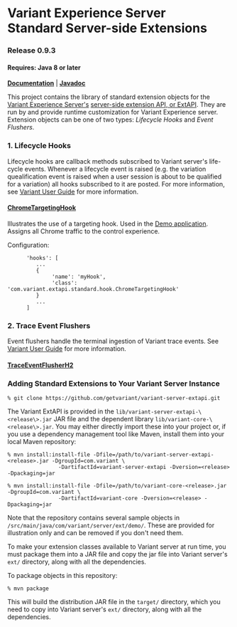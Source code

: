 # Variant Experience Server </br> Standard Server-side Extensions
### Release 0.9.3
#### Requires: Java 8 or later

[__Documentation__](https://www.getvariant.com/resources/docs/0-9/experience-server/reference/#section-4) | [__Javadoc__](https://getvariant.github.io/variant-extapi-standard/)

This project contains the library of standard extension objects for the [Variant Experience Server's](https://www.getvariant.com/resources/docs/0-9/experience-server/user-guide/) [server-side extension API, or ExtAPI](https://www.getvariant.com/resources/docs/0-9/experience-server/reference/#section-4). They are run by and provide runtime customization for Variant Experience server. Extension objects can be one of two types: _Lifecycle Hooks_ and _Event Flushers_. 

### 1. Lifecycle Hooks 
Lifecycle hooks are callback methods subscribed to Variant server's life-cycle events. Whenever a lifecycle event is raised (e.g. the variation quealification event is raised when a user session is about to be qualified for a variation) all hooks subscribed to it are posted.  For more information, see [Variant User Guide](https://www.getvariant.com/resources/docs/0-9/experience-server/user-guide/#section-4.7.1) for more information.

#### [ChromeTargetingHook](https://github.com/getvariant/variant-extapi-standard/blob/master/src/main/java/com/variant/extapi/standard/hook/ChromeTargetingHook.java)

Illustrates the use of a targeting hook. Used in the [Demo application](https://github.com/getvariant/variant-java-demo). Assigns all Chrome traffic to the control experience.

Configuration:
```
      'hooks': [
         ...
         {
              'name': 'myHook',
              'class': 'com.variant.extapi.standard.hook.ChromeTargetingHook'
         }
         ...
      ]
```
### 2. Trace Event Flushers
Event flushers handle the terminal ingestion of Variant trace events. See [Variant User Guide](https://www.getvariant.com/resources/docs/0-9/experience-server/user-guide/#section-4.7.2) for more information.

#### [TraceEventFlusherH2](https://github.com/getvariant/variant-extapi-standard/blob/master/src/main/java/com/variant/extapi/standard/flush/jdbc/TraceEventFlusherH2.java)

### Adding Standard Extensions to Your Variant Server Instance
```
% git clone https://github.com/getvariant/variant-server-extapi.git
```

The Variant ExtAPI is provided in the `lib/variant-server-extapi-\<release\>.jar` JAR file and the dependent library `lib/variant-core-\<release\>.jar`. You may either directly import these into your project or, if you use a dependency management tool like Maven, install them into your local Maven repository:

```
% mvn install:install-file -Dfile=/path/to/variant-server-extapi-<release>.jar -DgroupId=com.variant \
                -DartifactId=variant-server-extapi -Dversion=<release> -Dpackaging=jar

% mvn install:install-file -Dfile=/path/to/variant-core-<release>.jar -DgroupId=com.variant \
                -DartifactId=variant-core -Dversion=<release> -Dpackaging=jar
```

Note that the repository contains several sample objects in `/src/main/java/com/variant/server/ext/demo/`. These are provided for illustration only and can be removed if you don't need them.

To make your extension classes available to Variant server at run time, you must package them into a JAR file and copy the jar file into Variant server's `ext/` directory, along with all the dependencies.

To package objects in this repository:

```
% mvn package
```

This will build the distribution JAR file in the `target/` directory, which you need to copy into Variant server's `ext/` directory, along with all the dependencies.


